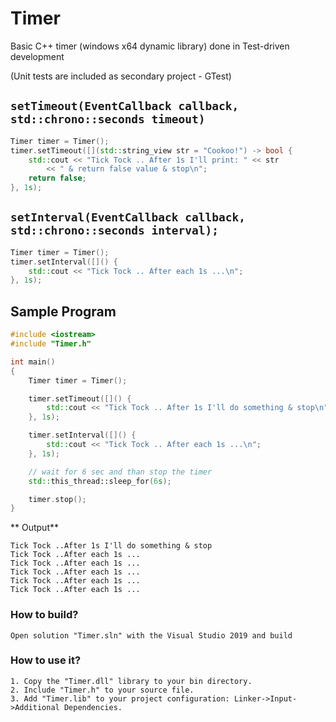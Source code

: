 # Timer
Basic C++ timer (windows x64 dynamic library) done in Test-driven development

(Unit tests are included as secondary project - GTest)

## `setTimeout(EventCallback callback, std::chrono::seconds timeout)`

```c++
Timer timer = Timer();
timer.setTimeout([](std::string_view str = "Cookoo!") -> bool {
    std::cout << "Tick Tock .. After 1s I'll print: " << str
        << " & return false value & stop\n";
    return false;
}, 1s);
```

## `setInterval(EventCallback callback, std::chrono::seconds interval);`

```c++
Timer timer = Timer();
timer.setInterval([]() {
    std::cout << "Tick Tock .. After each 1s ...\n";
}, 1s);
```

## Sample Program

```c++
#include <iostream>
#include "Timer.h"

int main()
{
    Timer timer = Timer();

    timer.setTimeout([]() {
        std::cout << "Tick Tock .. After 1s I'll do something & stop\n";
    }, 1s);

    timer.setInterval([]() {
        std::cout << "Tick Tock .. After each 1s ...\n";
    }, 1s);

    // wait for 6 sec and than stop the timer
    std::this_thread::sleep_for(6s);

    timer.stop();
}
```

** Output**

```console
Tick Tock ..After 1s I'll do something & stop
Tick Tock ..After each 1s ...
Tick Tock ..After each 1s ...
Tick Tock ..After each 1s ...
Tick Tock ..After each 1s ...
Tick Tock ..After each 1s ...
```

### How to build?

```
Open solution "Timer.sln" with the Visual Studio 2019 and build
```

### How to use it?

```
1. Copy the "Timer.dll" library to your bin directory.
2. Include "Timer.h" to your source file.
3. Add "Timer.lib" to your project configuration: Linker->Input->Additional Dependencies.
```
